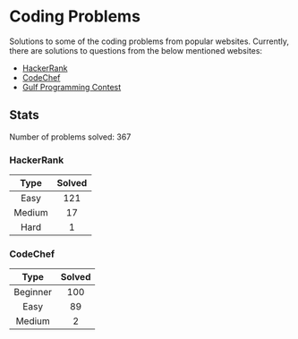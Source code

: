 # Coding Problems

Solutions to some of the coding problems from popular websites. Currently, there are solutions to questions from the below mentioned websites:
* [HackerRank](HackerRank "HackerRank")
* [CodeChef](CodeChef "CodeChef")
* [Gulf Programming Contest](Gulf%20Programming%20Contest "GPC")

## Stats

Number of problems solved: 367

### HackerRank

|Type|Solved|
|:---:|:---:|
|Easy|121|
|Medium|17|
|Hard|1|

### CodeChef

|Type|Solved|
|:---:|:---:|
|Beginner|100|
|Easy|89|
|Medium|2|